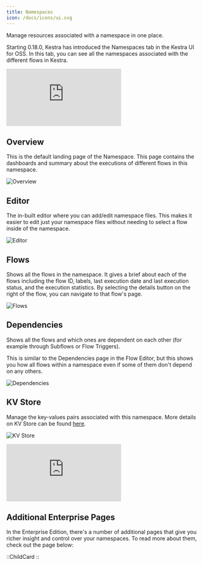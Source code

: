 ```yaml
---
title: Namespaces
icon: /docs/icons/ui.svg
---
```


Manage resources associated with a namespace in one place.

Starting 0.18.0, Kestra has introduced the Namespaces tab in the Kestra UI for OSS. In this tab, you can see all the namespaces associated with the different flows in Kestra.

<div class="video-container">
    <iframe src="https://www.youtube.com/embed/MbG9BHJIMzU?si=9gVEROGc5hXcIJR2" title="YouTube video player" frameborder="0" allow="accelerometer; autoplay; clipboard-write; encrypted-media; gyroscope; picture-in-picture; web-share" referrerpolicy="strict-origin-when-cross-origin" allowfullscreen></iframe>
</div>

## Overview

This is the default landing page of the Namespace. This page contains the dashboards and summary about the executions of different flows in this namespace.

![Overview](../../user-interface-guide/overview-namespaces.png)

## Editor

The in-built editor where you can add/edit namespace files. This makes it easier to edit just your namespace files without needing to select a flow inside of the namespace.

![Editor](../../user-interface-guide/editor-namespaces.png)

## Flows

Shows all the flows in the namespace. It gives a brief about each of the flows including the flow ID, labels, last execution date and last execution status, and the execution statistics. By selecting the details button on the right of the flow, you can navigate to that flow's page.

![Flows](../../user-interface-guide/flows-namespaces.png)

## Dependencies

Shows all the flows and which ones are dependent on each other (for example through Subflows or Flow Triggers).

This is similar to the Dependencies page in the Flow Editor, but this shows you how all flows within a namespace even if some of them don't depend on any others. 

![Dependencies](../../user-interface-guide/dependencies-namespaces.png)

## KV Store

Manage the key-values pairs associated with this namespace. More details on KV Store can be found [here](../05.concepts/05.kv-store.md).

![KV Store](../../user-interface-guide/kvstore-namespaces.png)

<div class="video-container">
    <iframe src="https://www.youtube.com/embed/CNv_z-tnwnQ?si=llG-CMXRBG9PG3nF" title="YouTube video player" frameborder="0" allow="accelerometer; autoplay; clipboard-write; encrypted-media; gyroscope; picture-in-picture; web-share" referrerpolicy="strict-origin-when-cross-origin" allowfullscreen></iframe>
</div>

## Additional Enterprise Pages

In the Enterprise Edition, there's a number of additional pages that give you richer insight and control over your namespaces. To read more about them, check out the page below:

::ChildCard
::